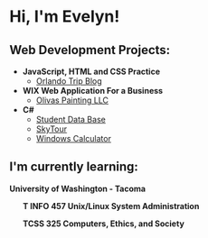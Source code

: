 <h1>Hi, I'm Evelyn!</h1>

<h2>Web Development Projects:</h2>

- <b>JavaScript, HTML and CSS Practice</b>
  - [Orlando Trip Blog](https://github.com/evelynjimene/Personal-Blog)
- <b>WIX Web Application For a Business</b>
  - [Olivas Painting LLC](https://www.olivaspaintingllc.com/) 
- <b>C#</b>
  - [Student Data Base](https://github.com/evelynjimene/Student-Data-Base)
  - [SkyTour](https://github.com/evelynjimene/SkyTour)
  - [Windows Calculator](https://github.com/evelynjimene/WinCalc)
 
<h2>I'm currently learning:</h2>

<b>University of Washington - Tacoma<b>
 <ul>T INFO 457 Unix/Linux System Administration</ul>
 <ul>TCSS 325 Computers, Ethics, and Society</ul>
  
